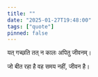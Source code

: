 ```yaml
---
title: ""
date: "2025-01-27T19:48:00"
tags: ["quote"]
pinned: false
---
```


यत् गच्छति तत् न कालः अपितु जीवनम्।

जो बीत रहा है वह समय नहीं, जीवन है।
